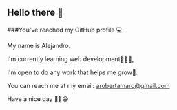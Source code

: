 ## **Hello there** 👋
###You've reached my GitHub profile 💻

My name is Alejandro.

I'm currently learning web development👨🏻‍💻, 

I'm open to do any work that helps me grow🌱.

You can reach me at my email: arobertamaro@gmail.com

Have a nice day ✌🏻😁
